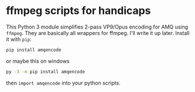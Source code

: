 # ffmpeg scripts for handicaps

This Python 3 module simplifies 2-pass VP9/Opus encoding for AMQ using `ffmpeg`. They are basically all wrappers for ffmpeg.
I'll write it up later. Install it with `pip`:

```sh
pip install amqencode
```

or maybe this on windows

```sh
py -3 -m pip install amqencode
```

then `import amqencode` into your python scripts.
